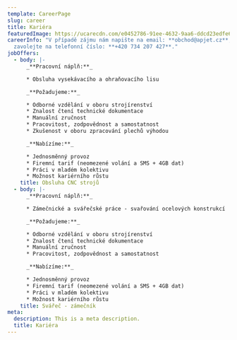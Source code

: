 ```yaml
---
template: CareerPage
slug: career
title: Kariéra
featuredImage: https://ucarecdn.com/e0452786-91ee-4632-9aa6-ddcd23edfe61/
careerInfo: "V případě zájmu nám napište na email: **obchod@apjet.cz**, nebo nám
  zavolejte na telefonní číslo: **+420 734 207 427**."
jobOffers:
  - body: |-
      _**Pracovní náplň:**_

      * Obsluha vysekávacího a ohraňovacího lisu

      _**Požadujeme:**_

      * Odborné vzdělání v oboru strojírenství
      * Znalost čtení technické dokumentace
      * Manuální zručnost
      * Pracovitost, zodpovědnost a samostatnost
      * Zkušenost v oboru zpracování plechů výhodou

      _**Nabízíme:**_

      * Jednosměnný provoz
      * Firemní tarif (neomezené volání a SMS + 4GB dat)
      * Práci v mladém kolektivu
      * Možnost kariérního růstu
    title: Obsluha CNC strojů
  - body: |-
      _**Pracovní náplň:**_

      * Zámečnické a svářečské práce - svařování ocelových konstrukcí

      _**Požadujeme:**_

      * Odborné vzdělání v oboru strojírenství
      * Znalost čtení technické dokumentace
      * Manuální zručnost
      * Pracovitost, zodpovědnost a samostatnost

      _**Nabízíme:**_

      * Jednosměnný provoz
      * Firemní tarif (neomezené volání a SMS + 4GB dat)
      * Práci v mladém kolektivu
      * Možnost kariérního růstu
    title: Svářeč - zámečník
meta:
  description: This is a meta description.
  title: Kariéra
---
```

